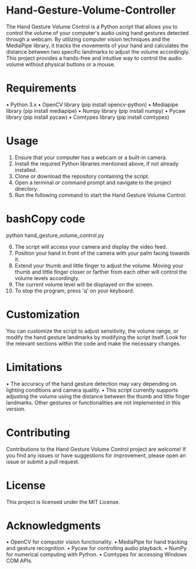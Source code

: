 # Hand-Gesture-Volume-Controller
The Hand Gesture Volume Control is a Python script that allows you to control the volume of your computer's audio using hand gestures detected through a webcam. By utilizing computer vision techniques and the MediaPipe library, it tracks the movements of your hand and calculates the distance between two specific landmarks to adjust the volume accordingly. This project provides a hands-free and intuitive way to control the audio volume without physical buttons or a mouse.
# Requirements
•	Python 3.x
•	OpenCV library (pip install opencv-python)
•	Mediapipe library (pip install mediapipe)
•	Numpy library (pip install numpy)
•	Pycaw library (pip install pycaw)
•	Comtypes library (pip install comtypes)
# Usage

1.	Ensure that your computer has a webcam or a built-in camera.
2.	Install the required Python libraries mentioned above, if not already installed.
3.	Clone or download the repository containing the script.
4.	Open a terminal or command prompt and navigate to the project directory.
5.	Run the following command to start the Hand Gesture Volume Control:
   
# bashCopy code
  python hand_gesture_volume_control.py 
  
6.	The script will access your camera and display the video feed.
7.	Position your hand in front of the camera with your palm facing towards it.
8.	Extend your thumb and little finger to adjust the volume. Moving your thumb and little finger closer or farther from each other will control the volume levels accordingly.
9.	The current volume level will be displayed on the screen.
10.	To stop the program, press 'q' on your keyboard.
# Customization
You can customize the script to adjust sensitivity, the volume range, or modify the hand gesture landmarks by modifying the script itself. Look for the relevant sections within the code and make the necessary changes.
# Limitations

•	The accuracy of the hand gesture detection may vary depending on lighting conditions and camera quality.
•	This script currently supports adjusting the volume using the distance between the thumb and little finger landmarks. Other gestures or functionalities are not implemented in this version.
# Contributing

Contributions to the Hand Gesture Volume Control project are welcome! If you find any issues or have suggestions for improvement, please open an issue or submit a pull request.
# License

This project is licensed under the MIT License.
# Acknowledgments

•	OpenCV for computer vision functionality.
•	MediaPipe for hand tracking and gesture recognition.
•	Pycaw for controlling audio playback.
•	NumPy for numerical computing with Python.
•	Comtypes for accessing Windows COM APIs.

